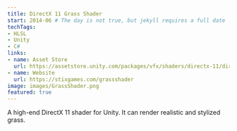 ```yaml
---
title: DirectX 11 Grass Shader
start: 2014-06 # The day is not true, but jekyll requires a full date
techTags:
- HLSL
- Unity
- C#
links:
- name: Asset Store
  url: https://assetstore.unity.com/packages/vfx/shaders/directx-11/directx-11-grass-shader-36335?aid=1011l9eTK
- name: Website
  url: https://stixgames.com/grassshader
image: images/GrassShader.png
featured: true
---
```


A high-end DirectX 11 shader for Unity. It can render realistic and stylized grass.

<!--more-->